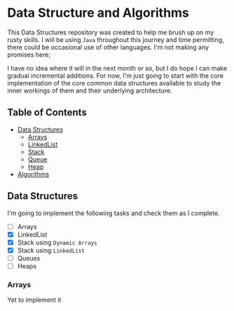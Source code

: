# Data Structure and Algorithms

This Data Structures repository was created to help me brush up on my rusty skills. I will be using `Java` throughout this
journey and time permitting, there could be occasional use of other languages. I'm not making any promises here;

I have no idea where it will in the next month or so, but I do hope I can make gradual incremental additions.
For now, I'm just going to start with the core implementation of 
the core common data structures available to study
the inner workings of them and their underlying architecture.

## Table of Contents

- [Data Structures](#data-structures)
   - [Arrays](#arrays)
   -  [LinkedList](#linkedList)
   - [Stack](#stack)
   - [Queue](#queue)
   - [Heap](#arrays)
- [Algorithms](#algorithms)

## Data Structures 
I'm going to implement the following tasks and check them as I complete.
- [ ] Arrays
- [x] LinkedList
- [x] Stack using `Dynamic Arrays` 
- [x] Stack using `LinkedList`
- [ ] Queues
- [ ] Heaps

### Arrays
Yet to implement it